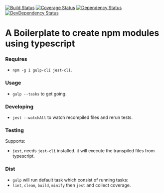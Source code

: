[![Build Status](https://travis-ci.org/beckend/typescript-npm-boilerplate.svg?branch=master)](https://travis-ci.org/beckend/typescript-npm-boilerplate)
[![Coverage Status](https://coveralls.io/repos/github/beckend/typescript-npm-boilerplate/badge.svg?branch=master)](https://coveralls.io/github/beckend/typescript-npm-boilerplate?branch=master)
[![Dependency Status](https://img.shields.io/david/beckend/typescript-npm-boilerplate.svg?maxAge=2592000)](https://david-dm.org/beckend/typescript-npm-boilerplate)
[![DevDependency Status](https://img.shields.io/david/dev/beckend/typescript-npm-boilerplate.svg?maxAge=2592000)](https://david-dm.org/beckend/typescript-npm-boilerplate?type=dev)

# A Boilerplate to create npm modules using typescript

### Requires
- `npm -g i gulp-cli jest-cli`.

### Usage
- `gulp --tasks` to get going.

### Developing
- `jest --watchAll` to watch recompiled files and rerun tests.

### Testing
Supports:
- `jest`, needs `jest-cli` installed. it will execute the transpiled files from typescript.

### Dist
- `gulp` will run default task which consist of running tasks:
- `lint`, `clean`, `build`, `minify` then `jest` and collect coverage.
